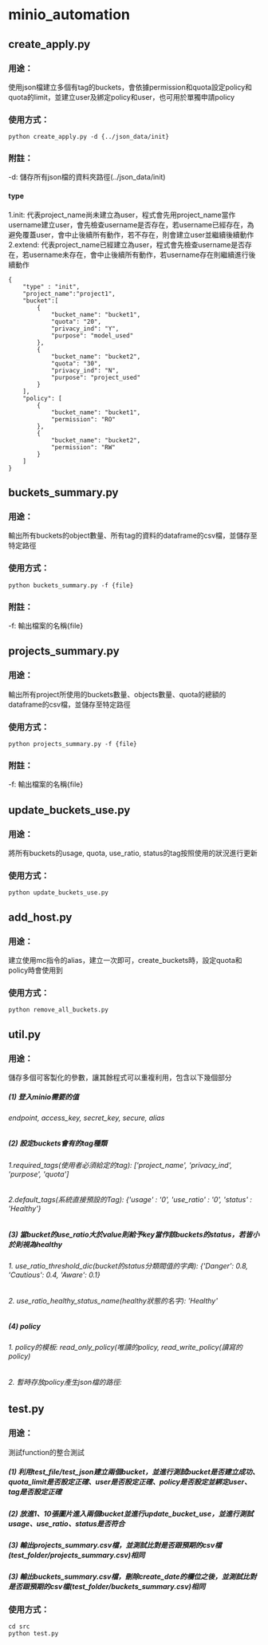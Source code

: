 # minio_automation

## create_apply.py
### 用途：
使用json檔建立多個有tag的buckets，會依據permission和quota設定policy和quota的limit，並建立user及綁定policy和user，也可用於單獨申請policy
### 使用方式：
    python create_apply.py -d {../json_data/init}

### 附註：
-d: 儲存所有json檔的資料夾路徑(../json_data/init)   
#### type   
1.init: 代表project_name尚未建立為user，程式會先用project_name當作username建立user，會先檢查username是否存在，若username已經存在，為避免覆蓋user，會中止後續所有動作，若不存在，則會建立user並繼續後續動作  
2.extend: 代表project_name已經建立為user，程式會先檢查username是否存在，若username未存在，會中止後續所有動作，若username存在則繼續進行後續動作

    {
        "type" : "init",
        "project_name":"project1",
        "bucket":[
            {
                "bucket_name": "bucket1",
                "quota": "20",
                "privacy_ind": "Y",
                "purpose": "model_used"
            },
            {
                "bucket_name": "bucket2",
                "quota": "30",
                "privacy_ind": "N",
                "purpose": "project_used"
            }
        ],
        "policy": [
            {
                "bucket_name": "bucket1",
                "permission": "RO"
            },
            {
                "bucket_name": "bucket2",
                "permission": "RW"
            }
        ]
    }  


## buckets_summary.py
### 用途： 
輸出所有buckets的object數量、所有tag的資料的dataframe的csv檔，並儲存至特定路徑  
### 使用方式： 
    python buckets_summary.py -f {file} 

### 附註：
-f: 輸出檔案的名稱{file}  


## projects_summary.py
### 用途： 
輸出所有project所使用的buckets數量、objects數量、quota的總額的dataframe的csv檔，並儲存至特定路徑
### 使用方式： 
    python projects_summary.py -f {file} 

### 附註：
-f: 輸出檔案的名稱{file}  


## update_buckets_use.py
### 用途： 
將所有buckets的usage, quota, use_ratio, status的tag按照使用的狀況進行更新
### 使用方式： 
    python update_buckets_use.py 


## add_host.py
### 用途： 
建立使用mc指令的alias，建立一次即可，create_buckets時，設定quota和policy時會使用到
### 使用方式： 
    python remove_all_buckets.py 


## util.py
### 用途： 
儲存多個可客製化的參數，讓其餘程式可以重複利用，包含以下幾個部分 

##### (1) 登入minio需要的值
###### endpoint, access_key, secret_key, secure, alias

##### (2) 設定buckets會有的tag種類
###### 1.required_tags(使用者必須給定的tag): ['project_name', 'privacy_ind', 'purpose', 'quota']
###### 2.default_tags(系統直接預設的Tag): {'usage' : '0', 'use_ratio' : '0', 'status' : 'Healthy'}

##### (3) 當bucket的use_ratio大於value則給予key當作該buckets的status，若皆小於則視為healthy
###### 1. use_ratio_threshold_dic(bucket的status分類閥值的字典): {'Danger': 0.8, 'Cautious': 0.4,  'Aware': 0.1}
###### 2. use_ratio_healthy_status_name(healthy狀態的名字): 'Healthy'

##### (4) policy
###### 1. policy的模板: read_only_policy(唯讀的policy, read_write_policy(讀寫的policy)
###### 2. 暫時存放policy產生json檔的路徑: 

## test.py
### 用途： 
測試function的整合測試 
##### (1) 利用test_file/test_json建立兩個bucket，並進行測試bucket是否建立成功、quota_limit是否設定正確、user是否設定正確、policy是否設定並綁定user、tag是否設定正確
##### (2) 放進1、10張圖片進入兩個bucket並進行update_bucket_use，並進行測試usage、use_ratio、status是否符合
##### (3) 輸出projects_summary.csv檔，並測試比對是否跟預期的csv檔(test_folder/projects_summary.csv)相同
##### (3) 輸出buckets_summary.csv檔，刪除create_date的欄位之後，並測試比對是否跟預期的csv檔(test_folder/buckets_summary.csv)相同
### 使用方式： 
    cd src
    python test.py

